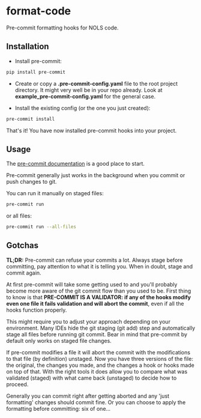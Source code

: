 # format-code

Pre-commit formatting hooks for NOLS code.

## Installation

- Install pre-commit:

```bash
pip install pre-commit
```

- Create or copy a **.pre-commit-config.yaml** file to the root project directory. It might very well be in your repo already. Look at **example_pre-commit-config.yaml** for the general case.

- Install the existing config (or the one you just created):

```bash
pre-commit install
```

That's it! You have now installed pre-commit hooks into your project.

## Usage

The [pre-commit documentation](https://pre-commit.com/) is a good place to start.

Pre-commit generally just works in the background when you commit or push changes to git.

You can run it manually on staged files:

```bash
pre-commit run
```

or all files:

```bash
pre-commit run --all-files
```

## Gotchas

**TL;DR:** Pre-commit can refuse your commits a lot. Always stage before committing, pay attention to what it is telling you. When in doubt, stage and commit again.

At first pre-commit will take some getting used to and you'll probably become more aware of the git commit flow than you used to be. First thing to know is that **PRE-COMMIT IS A VALIDATOR: if any of the hooks modify even one file it fails validation and will abort the commit**, even if all the hooks function properly.

This might require you to adjust your approach depending on your environment. Many IDEs hide the git staging (git add) step and automatically stage all files before running git commit. Bear in mind that pre-commit by default only works on staged file changes.

If pre-commit modifies a file it will abort the commit with the modifications to that file (by definition) unstaged. Now you have three versions of the file: the original, the changes you made, and the changes a hook or hooks made on top of that. With the right tools it does allow you to compare what was validated (staged) with what came back (unstaged) to decide how to proceed.

Generally you can commit right after getting aborted and any 'just formatting' changes should commit fine. Or you can choose to apply the formatting before committing: six of one...
